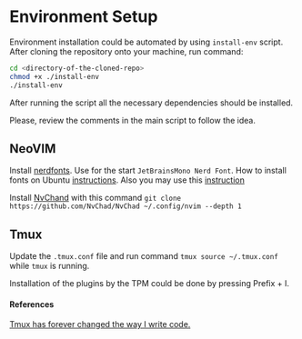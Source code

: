 # Environment Setup

Environment installation could be automated by using `install-env` script. After cloning the repository onto your machine, run command:

```bash
cd <directory-of-the-cloned-repo>
chmod +x ./install-env
./install-env
```

After running the script all the necessary dependencies should be installed.

Please, review the comments in the main script to follow the idea.

## NeoVIM

Install [nerdfonts](https://www.nerdfonts.com/).
Use for the start `JetBrainsMono Nerd Font`. How to install fonts on Ubuntu [instructions](https://askubuntu.com/questions/3697/how-do-i-install-fonts). Also you may use this [instruction](https://askubuntu.com/questions/191778/how-to-install-many-font-files-quickly-and-easily)

Install [NvChand](https://github.com/NvChad/NvChad) with this command `git clone https://github.com/NvChad/NvChad ~/.config/nvim --depth 1`


## Tmux

Update the `.tmux.conf` file and run command `tmux source ~/.tmux.conf` while `tmux` is running.

Installation of the plugins by the TPM could be done by pressing Prefix + I.

#### References 

[Tmux has forever changed the way I write code.](https://www.youtube.com/watch?v=DzNmUNvnB04 "Tmux has forever changed the way I write code.")

